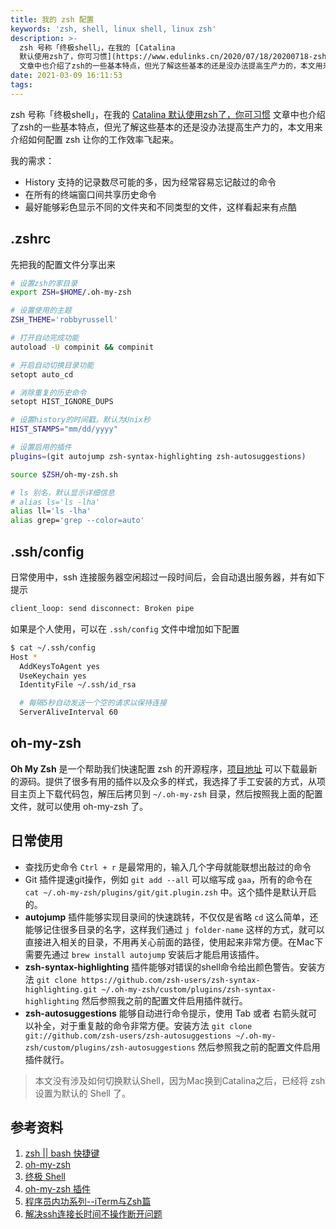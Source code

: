 ```yaml
---
title: 我的 zsh 配置
keywords: 'zsh, shell, linux shell, linux zsh'
description: >-
  zsh 号称「终极shell」，在我的 [Catalina
  默认使用zsh了，你可习惯](https://www.edulinks.cn/2020/07/18/20200718-zsh-and-bash/)
  文章中也介绍了zsh的一些基本特点，但光了解这些基本的还是没办法提高生产力的，本文用来介绍如何配置 zsh 让你的工作效率飞起来。
date: 2021-03-09 16:11:53
tags:
---
```



zsh 号称「终极shell」，在我的 [Catalina 默认使用zsh了，你可习惯](https://www.edulinks.cn/2020/07/18/20200718-zsh-and-bash/) 文章中也介绍了zsh的一些基本特点，但光了解这些基本的还是没办法提高生产力的，本文用来介绍如何配置 zsh 让你的工作效率飞起来。

我的需求：

* History 支持的记录数尽可能的多，因为经常容易忘记敲过的命令
* 在所有的终端窗口间共享历史命令
* 最好能够彩色显示不同的文件夹和不同类型的文件，这样看起来有点酷

## .zshrc

先把我的配置文件分享出来

```sh
# 设置zsh的家目录
export ZSH=$HOME/.oh-my-zsh

# 设置使用的主题
ZSH_THEME='robbyrussell'

# 打开自动完成功能
autoload -U compinit && compinit

# 开启自动切换目录功能
setopt auto_cd

# 消除重复的历史命令
setopt HIST_IGNORE_DUPS

# 设置history的时间戳，默认为Unix秒
HIST_STAMPS="mm/dd/yyyy"

# 设置启用的插件
plugins=(git autojump zsh-syntax-highlighting zsh-autosuggestions)

source $ZSH/oh-my-zsh.sh

# ls 别名，默认显示详细信息
# alias ls='ls -lha'
alias ll='ls -lha'
alias grep='grep --color=auto'
```

## .ssh/config

日常使用中，ssh 连接服务器空闲超过一段时间后，会自动退出服务器，并有如下提示

```sh
client_loop: send disconnect: Broken pipe
```

如果是个人使用，可以在 `.ssh/config` 文件中增加如下配置

```sh
$ cat ~/.ssh/config                                                             
Host *
  AddKeysToAgent yes
  UseKeychain yes
  IdentityFile ~/.ssh/id_rsa

  # 每隔5秒自动发送一个空的请求以保持连接
  ServerAliveInterval 60
```



## oh-my-zsh

**Oh My Zsh** 是一个帮助我们快速配置 zsh 的开源程序，[项目地址](https://github.com/ohmyzsh/ohmyzsh) 可以下载最新的源码。提供了很多有用的插件以及众多的样式，我选择了手工安装的方式，从项目主页上下载代码包，解压后拷贝到 `~/.oh-my-zsh` 目录，然后按照我上面的配置文件，就可以使用 oh-my-zsh 了。

## 日常使用

* 查找历史命令 `Ctrl + r` 是最常用的，输入几个字母就能联想出敲过的命令
* Git 插件提速git操作，例如 `git add --all` 可以缩写成 `gaa`，所有的命令在 `cat ~/.oh-my-zsh/plugins/git/git.plugin.zsh` 中。这个插件是默认开启的。
* **autojump** 插件能够实现目录间的快速跳转，不仅仅是省略 `cd` 这么简单，还能够记住很多目录的名字，这样我们通过 `j folder-name` 这样的方式，就可以直接进入相关的目录，不用再关心前面的路径，使用起来非常方便。在Mac下需要先通过 `brew install autojump` 安装后才能启用该插件。
* **zsh-syntax-highlighting** 插件能够对错误的shell命令给出颜色警告。安装方法 `git clone https://github.com/zsh-users/zsh-syntax-highlighting.git ~/.oh-my-zsh/custom/plugins/zsh-syntax-highlighting` 然后参照我之前的配置文件启用插件就行。
* **zsh-autosuggestions** 能够自动进行命令提示，使用 Tab 或者 右箭头就可以补全，对于重复敲的命令非常方便。安装方法 `git clone git://github.com/zsh-users/zsh-autosuggestions ~/.oh-my-zsh/custom/plugins/zsh-autosuggestions` 然后参照我之前的配置文件启用插件就行。

> 本文没有涉及如何切换默认Shell，因为Mac换到Catalina之后，已经将 zsh 设置为默认的 Shell 了。

## 参考资料

1. [zsh || bash 快捷键](https://www.jianshu.com/p/eeee90f27bcc)
2. [oh-my-zsh](https://github.com/ohmyzsh/ohmyzsh)
3. [终极 Shell](http://macshuo.com/?p=676)
4. [oh-my-zsh 插件](https://hufangyun.com/2017/zsh-plugin/)
5. [程序员内功系列--iTerm与Zsh篇](https://xiaozhou.net/learn-the-command-line-iterm-and-zsh-2017-06-23.html)
6. [解决ssh连接长时间不操作断开问题](https://zhuanlan.zhihu.com/p/431249844)

